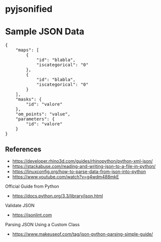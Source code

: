 # pyjsonified


# Sample JSON Data
<pre>
{
    "maps": [
        {
            "id": "blabla",
            "iscategorical": "0"
        },
        {
            "id": "blabla",
            "iscategorical": "0"
        }
    ],
    "masks": {
        "id": "valore"
    },
    "om_points": "value",
    "parameters": {
        "id": "valore"
    }
}
</pre>





## References
- https://developer.rhino3d.com/guides/rhinopython/python-xml-json/
- https://stackabuse.com/reading-and-writing-json-to-a-file-in-python/
- https://linuxconfig.org/how-to-parse-data-from-json-into-python
- https://www.youtube.com/watch?v=g4wdm488mkE

Official Guide from Python
 - https://docs.python.org/3.3/library/json.html
 
Validate JSON
 - https://jsonlint.com
 
Parsing JSON Using a Custom Class
 - https://www.makeuseof.com/tag/json-python-parsing-simple-guide/
 
